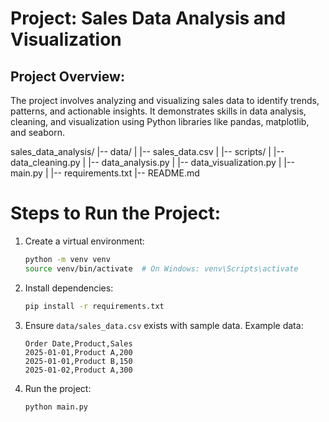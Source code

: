 # Project: Sales Data Analysis and Visualization

## Project Overview:
The project involves analyzing and visualizing sales data to identify trends, patterns, and actionable insights. It demonstrates skills in data analysis, cleaning, and visualization using Python libraries like pandas, matplotlib, and seaborn.

sales_data_analysis/
|-- data/
|   |-- sales_data.csv
|
|-- scripts/
|   |-- data_cleaning.py
|   |-- data_analysis.py
|   |-- data_visualization.py
|
|-- main.py
|
|-- requirements.txt
|-- README.md



#  Steps to Run the Project:
1. Create a virtual environment: 
   ```bash
   python -m venv venv
   source venv/bin/activate  # On Windows: venv\Scripts\activate
   ```

2. Install dependencies: 
   ```bash
   pip install -r requirements.txt
   ```

3. Ensure `data/sales_data.csv` exists with sample data. Example data:
   ```csv
   Order Date,Product,Sales
   2025-01-01,Product A,200
   2025-01-01,Product B,150
   2025-01-02,Product A,300
   ```

4. Run the project:
   ```bash
   python main.py